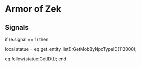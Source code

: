# Armor of Zek
## Signals


if (e.signal == 1) then




local statue = eq.get_entity_list():GetMobByNpcTypeID(113000);





eq.follow(statue:GetID());
end
